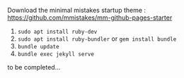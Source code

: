 Download the minimal mistakes startup theme : https://github.com/mmistakes/mm-github-pages-starter

1. `sudo apt install ruby-dev`
1. `sudo apt install ruby-bundler` or `gem install bundle`
1. `bundle update`
1. `bundle exec jekyll serve`

to be completed...
